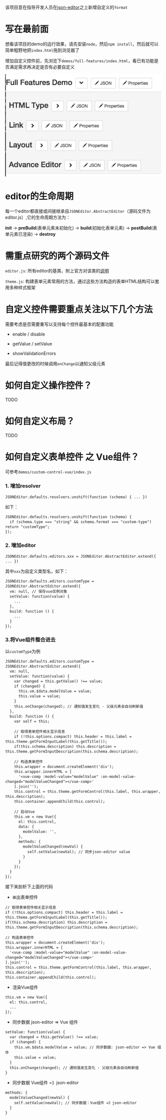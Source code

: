
该项目意在指导开发人员在[json-editor](https://github.com/jdorn/json-editor)之上新增自定义的`format`

# 写在最前面

想看该项目的demo的运行效果，请先安装`node`，然后`npm install`，然后就可以简单粗野地把`index.html`拖到浏览器了

增加自定义控件前，先浏览下`demos/full-features/index.html`，看已有功能是否满足需求再决定是否有必要自定义

![](preview.jpg)

# editor的生命周期

每一个editor都直接或间接继承自`JSONEditor.AbstractEditor`（源码文件为editor.js）,它的生命周期方法为：

**init** -> **preBuild**(表单元素未初始化) -> **build**(初始化表单元素) -> **postBuild**(表单元素已渲染) -> **destroy**

# 需重点研究的两个源码文件

`editor.js`: 所有editor的基类，附上官方对该类的[说明](https://github.com/jdorn/json-editor/wiki#editor-srceditorjs)

`theme.js`: 构建表单元素常用的方法，通过这些方法构造的表单HTML结构可以套用多种样式框架

# 自定义控件需要重点关注以下几个方法

需要考虑是否需要重写以支持每个控件最基本的配置功能

- enable / disable

- getValue / setValue

- showValidationErrors

最后记得值更改的时候调用`onChange`以通知父级元素

# 如何自定义操作控件？

TODO

# 如何自定义布局？

TODO

# 如何自定义表单控件 之 Vue组件？

可参考`demos/custom-control-vue/index.js`

### 1. 增加resolver

```
JSONEditor.defaults.resolvers.unshift(function (schema) { ... })
```

如下：

```
JSONEditor.defaults.resolvers.unshift(function (schema) {
  if (schema.type === "string" && schema.format === "custom-type") return "customType";
});
```

### 2. 增加editor

```
JSONEditor.defaults.editors.xxx = JSONEditor.AbstractEditor.extend({ ... })
```

其中`xxx`为自定义类型名，如下：

```
JSONEditor.defaults.editors.customType = JSONEditor.AbstractEditor.extend({
  vm: null, // 保存vue实例对象
  setValue: function(value) {
    ...
  },
  build: function () {
    ...
  }
});
```

### 3.将Vue组件整合进去

以`customType`为例

```
JSONEditor.defaults.editors.customType = JSONEditor.AbstractEditor.extend({
  vm: null,
  setValue: function(value) {
    var changed = this.getValue() !== value;
    if (changed) {
      this.vm.$data.modelValue = value;
      this.value = value;
    }
    this.onChange(changed); // 通知值发生变化 - 父级元素会自动刷新值
  },
  build: function () {
    var self = this;

    // 取得表单控件相关显示信息
    if (!this.options.compact) this.header = this.label = this.theme.getFormInputLabel(this.getTitle());
    if(this.schema.description) this.description = this.theme.getFormInputDescription(this.schema.description);

    // 构造表单控件
    this.wrapper = document.createElement('div');
    this.wrapper.innerHTML = [
      '<vue-comp :model-value="modelValue" :on-model-value-changed="modelValueChanged"></vue-comp>'
    ].join('');
    this.control = this.theme.getFormControl(this.label, this.wrapper, this.description);
    this.container.appendChild(this.control);

    // 启动Vue
    this.vm = new Vue({
      el: this.control,
      data: {
        modelValue: '',
      },
      methods: {
        modelValueChanged(newVal) {
          self.setValue(newVal); // 同步json-editor value
        }
      }
    });
  }
});
```

接下来剖析下上面的代码

- `画`出表单控件

```
// 取得表单控件相关显示信息
if (!this.options.compact) this.header = this.label = this.theme.getFormInputLabel(this.getTitle());
if(this.schema.description) this.description = this.theme.getFormInputDescription(this.schema.description);

// 构造表单控件
this.wrapper = document.createElement('div');
this.wrapper.innerHTML = [
  '<vue-comp :model-value="modelValue" :on-model-value-changed="modelValueChanged"></vue-comp>'
].join('');
this.control = this.theme.getFormControl(this.label, this.wrapper, this.description);
this.container.appendChild(this.control);
```

- 渲染Vue组件

```
this.vm = new Vue({
  el: this.control,
  ...
});
```

- 同步数据 json-editor => Vue 组件

```
setValue: function(value) {
  var changed = this.getValue() !== value;
  if (changed) {
    this.vm.$data.modelValue = value; // 同步数据: json-editor => Vue 组件
    this.value = value;
  }
  this.onChange(changed); // 通知值发生变化 - 父级元素会自动刷新值
}
```

- 同步数据 Vue组件 =》json-editor

```
methods: {
  modelValueChanged(newVal) {
    self.setValue(newVal); // 同步数据：Vue组件 =》json-editor
  }
}
```